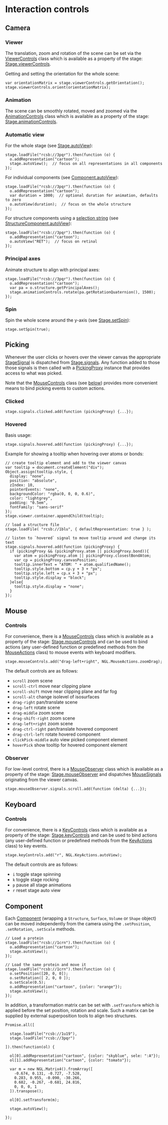 
# Interaction controls

## Camera

### Viewer

The translation, zoom and rotation of the scene can be set via the [ViewerControls](../class/src/controls/viewer-controls.js~ViewerControls.html) class which is available as a property of the stage: [Stage.viewerControls](../class/src/stage/stage.js~Stage.html#instance-member-viewerControls).

Getting and setting the orientation for the whole scene:
```
var orientationMatrix = stage.viewerControls.getOrientation();
stage.viewerControls.orient(orientationMatrix);
```


### Animation

The scene can be smoothly rotated, moved and zoomed via the [AnimationControls](../class/src/controls/animation-controls.js~AnimationControls.html) class which is available as a property of the stage: [Stage.animationControls](../class/src/stage/stage.js~Stage.html#instance-member-animationControls).


### Automatic view

For the whole stage (see [Stage.autoView](../class/src/stage/stage.js~Stage.html#instance-method-autoView)):
```
stage.loadFile("rcsb://3pqr").then(function (o) {
  o.addRepresentation("cartoon");
  stage.autoView();  // focus on all representations in all components
});
```

For individual components (see [Component.autoView](../class/src/component/component.js~Component.html#instance-method-autoView)):
```
stage.loadFile("rcsb://3pqr").then(function (o) {
  o.addRepresentation("cartoon");
  var duration = 1000;  // optional duration for animation, defaults to zero
  o.autoView(duration);  // focus on the whole structure
});
```

For structure components using a [selection string](./usage/selection-language.html) (see [StructureComponent.autoView](../class/src/component/structure-component.js~StructureComponent.html#instance-method-autoView)):
```
stage.loadFile("rcsb://3pqr").then(function (o) {
  o.addRepresentation("cartoon");
  o.autoView("RET");  // focus on retinal
});
```


### Principal axes

Animate structure to align with principal axes:
```
stage.loadFile("rcsb://3pqr").then(function (o) {
  o.addRepresentation("cartoon");
  var pa = o.structure.getPrincipalAxes();
  stage.animationControls.rotate(pa.getRotationQuaternion(), 1500);
});
```


### Spin

Spin the whole scene around the y-axis (see [Stage.setSpin](../class/src/stage/stage.js~Stage.html#instance-method-setSpin)):

```
stage.setSpin(true);
```


## Picking

Whenever the user clicks or hovers over the viewer canvas the appropriate [StageSignal](../typedef/index.html#static-typedef-StageSignals) is dispatched from [Stage.signals](../class/src/stage/stage.js~Stage.html#instance-member-signals). Any function added to those those signals is then called with a [PickingProxy](../class/src/controls/picking-proxy.js~PickingProxy.html) instance that provides access to what was picked.

Note that the [MouseControls](../class/src/controls/mouse-controls.js~MouseControls.html) class (see [below](#controls)) provides more convenient means to bind picking events to custom actions.


### Clicked

```
stage.signals.clicked.add(function (pickingProxy) {...});
```


### Hovered

Basis usage:

```
stage.signals.hovered.add(function (pickingProxy) {...});
```

Example for showing a tooltip when hovering over atoms or bonds:

```
// create tooltip element and add to the viewer canvas
var tooltip = document.createElement("div");
Object.assign(tooltip.style, {
  display: "none",
  position: "absolute",
  zIndex: 10,
  pointerEvents: "none",
  backgroundColor: "rgba(0, 0, 0, 0.6)",
  color: "lightgrey",
  padding: "0.5em",
  fontFamily: "sans-serif"
});
stage.viewer.container.appendChild(tooltip);

// load a structure file
stage.loadFile( "rcsb://1blu", { defaultRepresentation: true } );

// listen to `hovered` signal to move tooltip around and change its text
stage.signals.hovered.add(function (pickingProxy) {
  if (pickingProxy && (pickingProxy.atom || pickingProxy.bond)){
    var atom = pickingProxy.atom || pickingProxy.closestBondAtom;
    var cp = pickingProxy.canvasPosition;
    tooltip.innerText = "ATOM: " + atom.qualifiedName();
    tooltip.style.bottom = cp.y + 3 + "px";
    tooltip.style.left = cp.x + 3 + "px";
    tooltip.style.display = "block";
  }else{
    tooltip.style.display = "none";
  }
});
```


## Mouse

### Controls

For convenience, there is a [MouseControls](../class/src/controls/mouse-controls.js~MouseControls.html) class which is available as a property of the stage: [Stage.mouseControls](../class/src/stage/stage.js~Stage.html#instance-member-mouseControls) and can be used to bind actions (any user-defined function or predefined methods from the [MouseActions](../class/src/controls/mouse-actions.js~MouseActions.html) class) to mouse events with keyboard modifiers.

```
stage.mouseControls.add("drag-left+right", NGL.MouseActions.zoomDrag);
```

The default controls are as follows:

- `scroll` zoom scene
- `scroll-ctrl` move near clipping plane
- `scroll-shift` move near clipping plane and far fog
- `scroll-alt` change isolevel of isosurfaces
- `drag-right` pan/translate scene
- `drag-left` rotate scene
- `drag-middle` zoom scene
- `drag-shift-right` zoom scene
- `drag-left+right` zoom scene
- `drag-ctrl-right` pan/translate hovered component
- `drag-ctrl-left` rotate hovered component
- `clickPick-middle` auto view picked component element
- `hoverPick` show tooltip for hovered component element


### Observer

For low-level control, there is a [MouseObserver](../class/src/stage/mouse-observer.js~MouseObserver.html) class which is available as a property of the stage: [Stage.mouseObserver](../class/src/stage/stage.js~Stage.html#instance-member-mouseObserver) and dispatches [MouseSignals](../typedef/index.html#static-typedef-MouseSignals) originating from the viewer canvas.

```
stage.mouseObserver.signals.scroll.add(function (delta) {...});
```


## Keyboard

### Controls

For convenience, there is a [KeyControls](../class/src/controls/key-controls.js~KeyControls.html) class which is available as a property of the stage: [Stage.keyControls](../class/src/stage/stage.js~Stage.html#instance-member-keyControls) and can be used to bind actions (any user-defined function or predefined methods from the [KeyActions](../class/src/controls/key-actions.js~KeyActions.html) class) to key events.

```
stage.keyControls.add("r", NGL.KeyActions.autoView);
```

The default controls are as follows:

- `i` toggle stage spinning
- `k` toggle stage rocking
- `p` pause all stage animations
- `r` reset stage auto view


## Component

Each [Component](../class/src/component/component.js~Component.html) (wrapping a `Structure`, `Surface`, `Volume` or `Shape` object) can be moved independently from the camera using the `.setPosition`, `.setRotation`, `.setScale` methods.

```
// Load a protein
stage.loadFile("rcsb://1crn").then(function (o) {
  o.addRepresentation("cartoon");
  stage.autoView();
});

// Load the same protein and move it
stage.loadFile("rcsb://1crn").then(function (o) {
  o.setPosition([20, 0, 0]);
  o.setRotation([ 2, 0, 0 ]);
  o.setScale(0.5);
  o.addRepresentation("cartoon", {color: "orange"});
  stage.autoView();
});
```


In addition, a transformation matrix can be set with `.setTransform` which is applied before the set position, rotation and scale. Such a matrix can be supplied by external superposition tools to align two structures.

```
Promise.all([

  stage.loadFile("rcsb://1u19"),
  stage.loadFile("rcsb://3pqr")

]).then(function(ol) {

  ol[0].addRepresentation("cartoon", {color: "skyblue", sele: ":A"});
  ol[1].addRepresentation("cartoon", {color: "tomato"});

  var m = new NGL.Matrix4().fromArray([
    -0.674, 0.131, -0.727, -7.528,
    0.283, 0.955, -0.090, -30.266,
    0.682, -0.267, -0.681, 24.816,
    0, 0, 0, 1
  ]).transpose();

  ol[0].setTransform(m);

  stage.autoView();

});
```
